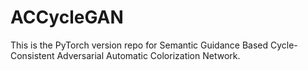 # ACCycleGAN
This is the PyTorch version repo for Semantic Guidance Based Cycle-Consistent Adversarial Automatic Colorization Network.
